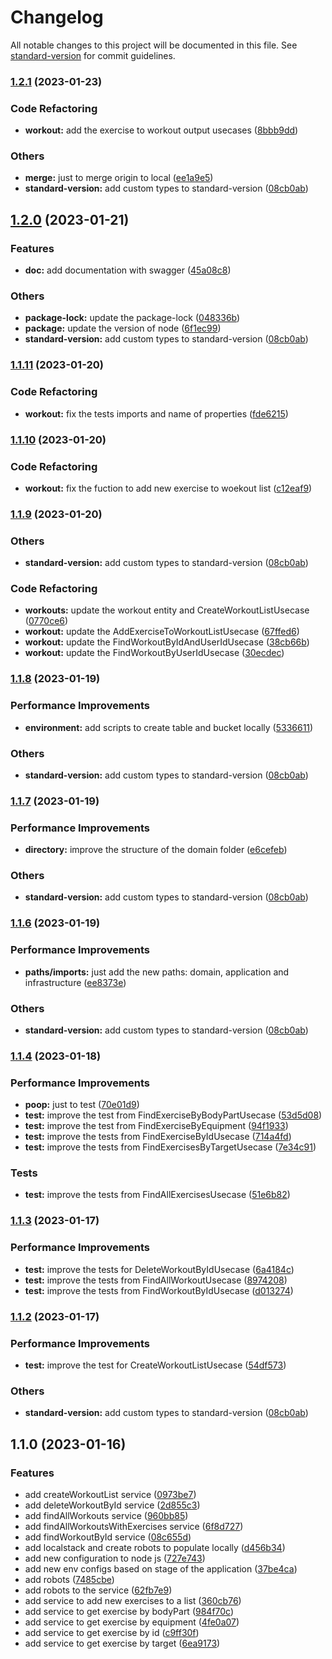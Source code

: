 # Changelog

All notable changes to this project will be documented in this file. See [standard-version](https://github.com/conventional-changelog/standard-version) for commit guidelines.

### [1.2.1](https://github.com/thiagoadsix/pump/compare/v1.1.1...v1.2.1) (2023-01-23)


### Code Refactoring

* **workout:** add the exercise to workout output usecases ([8bbb9dd](https://github.com/thiagoadsix/pump/commit/8bbb9ddb9e5d014fe9dadd18b4fc65209c2bda74))


### Others

* **merge:** just to merge origin to local ([ee1a9e5](https://github.com/thiagoadsix/pump/commit/ee1a9e5df57d36a804b02db6d1f4789bc4a4e4e1))
* **standard-version:** add custom types to standard-version ([08cb0ab](https://github.com/thiagoadsix/pump/commit/08cb0ab2d3462efeaea1b0684e253ff3cd021629))

## [1.2.0](https://github.com/thiagoadsix/pump/compare/v1.1.1...v1.2.0) (2023-01-21)


### Features

* **doc:** add documentation with swagger ([45a08c8](https://github.com/thiagoadsix/pump/commit/45a08c8e12a4f66ca89d73d27608179ea5a1977f))


### Others

* **package-lock:** update the package-lock ([048336b](https://github.com/thiagoadsix/pump/commit/048336bc7d22d53aa47b4299402b4436a31a89d4))
* **package:** update the version of node ([6f1ec99](https://github.com/thiagoadsix/pump/commit/6f1ec99ef39cef5ef56a35ad0b8ed7b03aa4c284))
* **standard-version:** add custom types to standard-version ([08cb0ab](https://github.com/thiagoadsix/pump/commit/08cb0ab2d3462efeaea1b0684e253ff3cd021629))

### [1.1.11](https://github.com/thiagoadsix/pump/compare/v1.1.10...v1.1.11) (2023-01-20)


### Code Refactoring

* **workout:** fix the tests imports and name of properties ([fde6215](https://github.com/thiagoadsix/pump/commit/fde6215b196f6c3eef0b7f26739a59fcc2b65cba))

### [1.1.10](https://github.com/thiagoadsix/pump/compare/v1.1.9...v1.1.10) (2023-01-20)


### Code Refactoring

* **workout:** fix the fuction to add new exercise to woekout list ([c12eaf9](https://github.com/thiagoadsix/pump/commit/c12eaf908c29af33e65929abb829de2ce103aff4))

### [1.1.9](https://github.com/thiagoadsix/pump/compare/v1.1.1...v1.1.9) (2023-01-20)


### Others

* **standard-version:** add custom types to standard-version ([08cb0ab](https://github.com/thiagoadsix/pump/commit/08cb0ab2d3462efeaea1b0684e253ff3cd021629))


### Code Refactoring

* **workouts:** update the workout entity and CreateWorkoutListUsecase ([0770ce6](https://github.com/thiagoadsix/pump/commit/0770ce6929e78e1c04f491919bee3263eec620f4))
* **workout:** update the AddExerciseToWorkoutListUsecase ([67ffed6](https://github.com/thiagoadsix/pump/commit/67ffed6525a44c12a2937a929543197f6b822af6))
* **workout:** update the FindWorkoutByIdAndUserIdUsecase ([38cb66b](https://github.com/thiagoadsix/pump/commit/38cb66b73f2935472fd87f7a74a2f7ecfd5a888e))
* **workout:** update the FindWorkoutByUserIdUsecase ([30ecdec](https://github.com/thiagoadsix/pump/commit/30ecdec641e633d734cc10d3ec13979125d29e0b))

### [1.1.8](https://github.com/thiagoadsix/pump/compare/v1.1.1...v1.1.8) (2023-01-19)


### Performance Improvements

* **environment:** add scripts to create table and bucket locally ([5336611](https://github.com/thiagoadsix/pump/commit/53366116d2df73fb638909cd5f6d271b2ba2d493))


### Others

* **standard-version:** add custom types to standard-version ([08cb0ab](https://github.com/thiagoadsix/pump/commit/08cb0ab2d3462efeaea1b0684e253ff3cd021629))

### [1.1.7](https://github.com/thiagoadsix/pump/compare/v1.1.1...v1.1.7) (2023-01-19)


### Performance Improvements

* **directory:** improve the structure of the domain folder ([e6cefeb](https://github.com/thiagoadsix/pump/commit/e6cefebdbcbc290713df9afb504d159c321c7f87))


### Others

* **standard-version:** add custom types to standard-version ([08cb0ab](https://github.com/thiagoadsix/pump/commit/08cb0ab2d3462efeaea1b0684e253ff3cd021629))

### [1.1.6](https://github.com/thiagoadsix/pump/compare/v1.1.1...v1.1.6) (2023-01-19)


### Performance Improvements

* **paths/imports:** just add the new paths: domain, application and infrastructure ([ee8373e](https://github.com/thiagoadsix/pump/commit/ee8373e41cb837c8f8973b86fa43f86cb571c908))


### Others

* **standard-version:** add custom types to standard-version ([08cb0ab](https://github.com/thiagoadsix/pump/commit/08cb0ab2d3462efeaea1b0684e253ff3cd021629))

### [1.1.4](https://github.com/thiagoadsix/pump/compare/v1.1.3...v1.1.4) (2023-01-18)


### Performance Improvements

* **poop:** just to test ([70e01d9](https://github.com/thiagoadsix/pump/commit/70e01d9981ec49a9befc8b56e7a8291e54c64d42))
* **test:** improve the test from FindExerciseByBodyPartUsecase ([53d5d08](https://github.com/thiagoadsix/pump/commit/53d5d0816305a16970d26a6f826a77078498da6f))
* **test:** improve the test from FindExerciseByEquipment ([94f1933](https://github.com/thiagoadsix/pump/commit/94f1933555c49373362c6163ac9e056706c3b3da))
* **test:** improve the tests from FindExerciseByIdUsecase ([714a4fd](https://github.com/thiagoadsix/pump/commit/714a4fdb71edafa2c5b0c7af0ba2e8368ab7ab7e))
* **test:** improve the tests from FindExercisesByTargetUsecase ([7e34c91](https://github.com/thiagoadsix/pump/commit/7e34c91ed39a397ce0ede6ba56b35bb116e32617))


### Tests

* **test:** improve the tests from FindAllExercisesUsecase ([51e6b82](https://github.com/thiagoadsix/pump/commit/51e6b8258e24e8ea98a5f3accc741d64757dd8cb))

### [1.1.3](https://github.com/thiagoadsix/pump/compare/v1.1.2...v1.1.3) (2023-01-17)


### Performance Improvements

* **test:** improve the tests for DeleteWorkoutByIdUsecase ([6a4184c](https://github.com/thiagoadsix/pump/commit/6a4184cfea5fee2508807469f50dbdefe25d1900))
* **test:** improve the tests from FindAllWorkoutUsecase ([8974208](https://github.com/thiagoadsix/pump/commit/8974208c05d7f343a38b56e611d41d09a92a59af))
* **test:** improve the tests from FindWorkoutByIdUsecase ([d013274](https://github.com/thiagoadsix/pump/commit/d01327489128b7ed6af74042f9b0f77b1ef9b144))

### [1.1.2](https://github.com/thiagoadsix/pump/compare/v1.1.1...v1.1.2) (2023-01-17)


### Performance Improvements

* **test:** improve the test for CreateWorkoutListUsecase ([54df573](https://github.com/thiagoadsix/pump/commit/54df5738f205884dece93edaae17470a78e004bc))


### Others

* **standard-version:** add custom types to standard-version ([08cb0ab](https://github.com/thiagoadsix/pump/commit/08cb0ab2d3462efeaea1b0684e253ff3cd021629))

## 1.1.0 (2023-01-16)


### Features

* add createWorkoutList service ([0973be7](https://github.com/thiagoadsix/pump/commit/0973be703f360dba2ec440c3fc11f20d7fe8d73e))
* add deleteWorkoutById service ([2d855c3](https://github.com/thiagoadsix/pump/commit/2d855c3b7152ad493b51853d9f31d4a7cca0a2ca))
* add findAllWorkouts service ([960bb85](https://github.com/thiagoadsix/pump/commit/960bb8557c2a4de173e663d04a5b9f422326904d))
* add findAllWorkoutsWithExercises service ([6f8d727](https://github.com/thiagoadsix/pump/commit/6f8d7273e26fb83bed87ba8c4a1924c8683aa779))
* add findWorkoutById service ([08c655d](https://github.com/thiagoadsix/pump/commit/08c655df9c6c388a2a23acc352034ea269a4e3e8))
* add localstack and create robots to populate locally ([d456b34](https://github.com/thiagoadsix/pump/commit/d456b34cfbe9558654d491e0df5176419f9e5967))
* add new configuration to node js ([727e743](https://github.com/thiagoadsix/pump/commit/727e743ca57b87dd3b84a2409bbe59ac1ec17e5d))
* add new env configs based on stage of the application ([37be4ca](https://github.com/thiagoadsix/pump/commit/37be4ca03fe822e2ecffeb480a1b9eafb8a880ad))
* add robots ([7485cbe](https://github.com/thiagoadsix/pump/commit/7485cbe9ea7d9acfca3bca067fdec4a234774e80))
* add robots to the service ([62fb7e9](https://github.com/thiagoadsix/pump/commit/62fb7e90e78004cf77863a215028f1fc75a8df1d))
* add service to add new exercises to a list ([360cb76](https://github.com/thiagoadsix/pump/commit/360cb76b9dd127620b3a93ed79e495b4ef04143d))
* add service to get exercise by bodyPart ([984f70c](https://github.com/thiagoadsix/pump/commit/984f70c29f1f8740d8df94f50f2447277727649c))
* add service to get exercise by equipment ([4fe0a07](https://github.com/thiagoadsix/pump/commit/4fe0a07ff4265f5ce774c8f3f87fea93254b1d8f))
* add service to get exercise by id ([c9ff30f](https://github.com/thiagoadsix/pump/commit/c9ff30f7e73297d3d2da48f7caea583e1db18370))
* add service to get exercise by target ([6ea9173](https://github.com/thiagoadsix/pump/commit/6ea91735f4371189fbdac6925c8d3e1cb8d33ba3))
